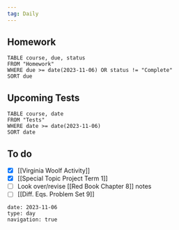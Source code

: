 ```yaml
---
tag: Daily
---
```

## Homework
```dataview
TABLE course, due, status
FROM "Homework" 
WHERE due >= date(2023-11-06) OR status != "Complete"
SORT due
```
## Upcoming Tests
```dataview
TABLE course, date
FROM "Tests" 
WHERE date >= date(2023-11-06)
SORT date
```
## To do
- [x] [[Virginia Woolf Activity]]
- [x] [[Special Topic Project Term 1]]
- [ ] Look over/revise [[Red Book Chapter 8]] notes
- [ ] [[Diff. Eqs. Problem Set 9]]

```gEvent
date: 2023-11-06
type: day
navigation: true
```